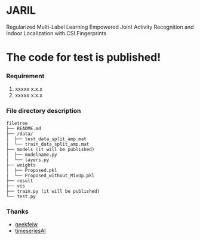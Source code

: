 # JARIL
Regularized Multi-Label Learning Empowered Joint Activity Recognition and Indoor Localization with CSI Fingerprints

# The code for test is published!

### Requirement

1. xxxxx x.x.x
2. xxxxx x.x.x

### File directory description

```
filetree 
├── README.md
├── /data/
│  ├── test_data_split_amp.mat
|  └── train_data_split_amp.mat
├── models (it will be published)
│  ├── modelname.py 
|  └── layers.py
├── weights
│  ├── Proposed.pkl
|  └── Proposed_without_MixUp.pkl
├── result
├── vis
├── train.py (it will be published)
└── test.py

```

### Thanks


- [geekfeiw](https://github.com/geekfeiw/ARIL)
- [timeseriesAI](https://github.com/timeseriesAI/tsai)
